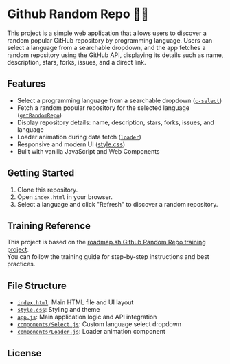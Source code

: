 # Github Random Repo 🐱‍👤

This project is a simple web application that allows users to discover a random popular GitHub repository by programming language. Users can select a language from a searchable dropdown, and the app fetches a random repository using the GitHub API, displaying its details such as name, description, stars, forks, issues, and a direct link.

## Features

- Select a programming language from a searchable dropdown ([`c-select`](components/Select.js))
- Fetch a random popular repository for the selected language ([`getRandomRepo`](app.js))
- Display repository details: name, description, stars, forks, issues, and language
- Loader animation during data fetch ([`loader`](components/Loader.js))
- Responsive and modern UI ([style.css](style.css))
- Built with vanilla JavaScript and Web Components

## Getting Started

1. Clone this repository.
2. Open `index.html` in your browser.
3. Select a language and click "Refresh" to discover a random repository.

## Training Reference

This project is based on the [roadmap.sh Github Random Repo training project](https://roadmap.sh/projects/github-random-repo).  
You can follow the training guide for step-by-step instructions and best practices.

## File Structure

- [`index.html`](index.html): Main HTML file and UI layout
- [`style.css`](style.css): Styling and theme
- [`app.js`](app.js): Main application logic and API integration
- [`components/Select.js`](components/Select.js): Custom language select dropdown
- [`components/Loader.js`](components/Loader.js): Loader animation component

## License
